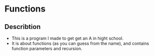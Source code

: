 # Functions
## Describtion
- This is a program I made to get get an A in hight school.
- It is about functions (as you can guess from the name), and contains function parameters and recursion. 
